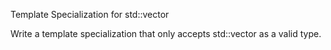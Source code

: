 Template Specialization for std::vector


Write a template specialization that only accepts std::vector as a valid type.